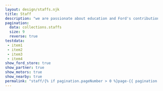 ```yaml
---
layout: design/staffs.njk
title: Staff
description: "we are passionate about education and Ford's contributions to American automative and innovation histories."
pagination:
  data: collections.staffs
  size: 9
  reverse: true
testdata:
 - item1
 - item2
 - item3
 - item4
show_ford_store: true
show_partner: true
show_motors: true
show_nearby: true
permalink: "staff/{% if pagination.pageNumber > 0 %}page-{{ pagination.pageNumber + 1 }}/{% endif %}index.html"
---
```


